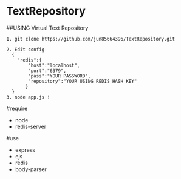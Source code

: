 TextRepository
==============

##USING Virtual Text Repository

    1. git clone https://github.com/jun85664396/TextRepository.git
    
    2. Edit config 
      {
      	"redis":{
	     	"host":"localhost",
	    	"port":"6379",
	    	"pass":"YOUR PASSWORD",
	   	    "repository":"YOUR USING REDIS HASH KEY"
	       }
      }
    3. node app.js !

#require

+ node
+ redis-server

#use
+ express
+ ejs
+ redis
+ body-parser
